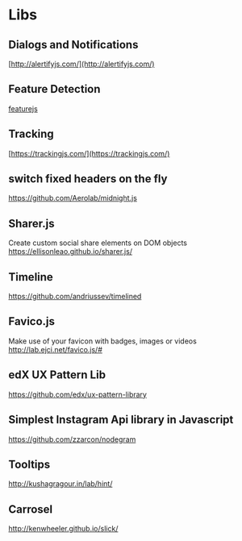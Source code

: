 # Libs

## Dialogs and Notifications
[http://alertifyjs.com/](http://alertifyjs.com/)

## Feature Detection
[featurejs](http://featurejs.com/)

## Tracking
[https://trackingjs.com/](https://trackingjs.com/)

## switch fixed headers on the fly
https://github.com/Aerolab/midnight.js

## Sharer.js 
Create custom social share elements on DOM objects
https://ellisonleao.github.io/sharer.js/

## Timeline
https://github.com/andriussev/timelined

## Favico.js
Make use of your favicon with badges, images or videos
http://lab.ejci.net/favico.js/#

## edX UX Pattern Lib
https://github.com/edx/ux-pattern-library

## Simplest Instagram Api library in Javascript
https://github.com/zzarcon/nodegram

## Tooltips
http://kushagragour.in/lab/hint/

## Carrosel
http://kenwheeler.github.io/slick/